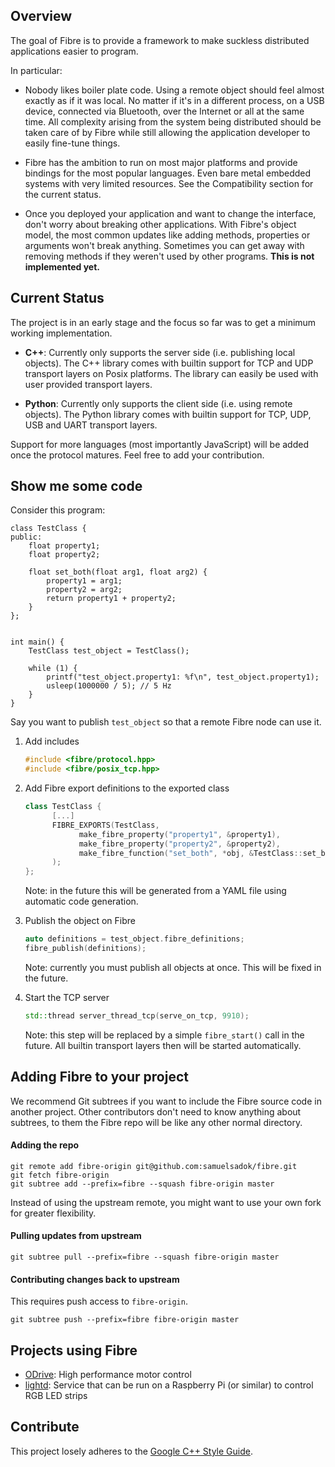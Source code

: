 ## Overview ##

The goal of Fibre is to provide a framework to make suckless distributed applications easier to program.

In particular:

 - Nobody likes boiler plate code. Using a remote object should feel almost
   exactly as if it was local. No matter if it's in a different process, on
   a USB device, connected via Bluetooth, over the Internet or all at the
   same time.
   All complexity arising from the system being distributed should be taken
   care of by Fibre while still allowing the application developer to easily
   fine-tune things.

 - Fibre has the ambition to run on most major platforms and provide bindings
   for the most popular languages. Even bare metal embedded systems with very
   limited resources. See the Compatibility section for the current status.

 - Once you deployed your application and want to change the interface, don't
   worry about breaking other applications. With Fibre's object model, the
   most common updates like adding methods, properties or arguments won't
   break anything. Sometimes you can get away with removing methods if they
   weren't used by other programs. **This is not implemented yet.**

## Current Status ##

The project is in an early stage and the focus so far was to get a minimum working implementation.

* **C++**: Currently only supports the server side (i.e. publishing local objects). The C++ library comes with builtin support for TCP and UDP transport layers on Posix platforms. The library can easily be used with user provided transport layers.

* **Python**: Currently only supports the client side (i.e. using remote objects). The Python library comes with builtin support for TCP, UDP, USB and UART transport layers.

Support for more languages (most importantly JavaScript) will be added once the protocol matures. Feel free to add your contribution.

## Show me some code

Consider this program:

```
class TestClass {
public:
    float property1;
    float property2;

    float set_both(float arg1, float arg2) {
        property1 = arg1;
        property2 = arg2;
        return property1 + property2;
    }
};


int main() {
    TestClass test_object = TestClass();

    while (1) {
        printf("test_object.property1: %f\n", test_object.property1);
        usleep(1000000 / 5); // 5 Hz
    }
}
```

Say you want to publish `test_object` so that a remote Fibre node can use it.

1. Add includes
      ```C++
      #include <fibre/protocol.hpp>
      #include <fibre/posix_tcp.hpp>
      ```
1. Add Fibre export definitions to the exported class
      ```C++
      class TestClass {
            [...]
            FIBRE_EXPORTS(TestClass,
                  make_fibre_property("property1", &property1),
                  make_fibre_property("property2", &property2),
                  make_fibre_function("set_both", *obj, &TestClass::set_both, "arg1", "arg2")
            );
      };
      ```
   Note: in the future this will be generated from a YAML file using automatic code generation.

1. Publish the object on Fibre
      ```C++
      auto definitions = test_object.fibre_definitions;
      fibre_publish(definitions);
      ```
   Note: currently you must publish all objects at once. This will be fixed in the future.

1. Start the TCP server
      ```C++
      std::thread server_thread_tcp(serve_on_tcp, 9910);
      ```
      Note: this step will be replaced by a simple `fibre_start()` call in the future. All builtin transport layers then will be started automatically.

## Adding Fibre to your project ##

We recommend Git subtrees if you want to include the Fibre source code in another project.
Other contributors don't need to know anything about subtrees, to them the Fibre repo will be like any other normal directory.

#### Adding the repo
```
git remote add fibre-origin git@github.com:samuelsadok/fibre.git
git fetch fibre-origin
git subtree add --prefix=fibre --squash fibre-origin master
```
Instead of using the upstream remote, you might want to use your own fork for greater flexibility.

#### Pulling updates from upstream
```
git subtree pull --prefix=fibre --squash fibre-origin master
```

#### Contributing changes back to upstream
This requires push access to `fibre-origin`.
```
git subtree push --prefix=fibre fibre-origin master
```

## Projects using Fibre ##

 - [ODrive](https://github.com/madcowswe/ODrive): High performance motor control
 - [lightd](https://github.com/samuelsadok/lightd): Service that can be run on a Raspberry Pi (or similar) to control RGB LED strips

## Contribute ##

This project losely adheres to the [Google C++ Style Guide](https://google.github.io/styleguide/cppguide.html).
